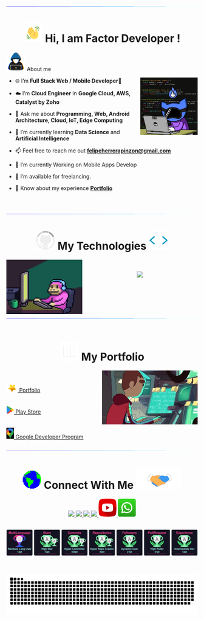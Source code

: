 <!--horizontal divider(gradiant)-->
<img src="./assets/loading.gif">

<h1 align='center'> <img src="./assets/wave.gif" width="50px"></img> Hi, I am Factor Developer ! </h1>

<picture><img src = "./assets/hacker.gif" width = 50px></picture> About me

<picture><img align="right" src="./assets/gato_dev.webp" width = "30%"></picture>


<!--Intro start-->
- 🌐 I’m **Full Stack Web / Mobile Developer**📲

- ☁️ I’m **Cloud Engineer** in **Google Cloud, AWS, Catalyst by Zoho**

- 💬 Ask me about **Programming, Web, Android Architecture, Cloud, IoT, Edge Computing**

- 🌱 I’m currently learning **Data Science** and **Artificial Intelligence**

- 📫 Feel free to reach me out **<a href="mailto:felipeherrerapinzon@gmail.com" target="blank">felipeherrerapinzon@gmail.com</a>**

- 💼 I’m currently Working on Mobile Apps Develop

- 🤝 I’m available for freelancing.

- 📄 Know about my experience **<a href="https://factordeveloper.github.io/Portafolio-Proyectos/" target="blank">Portfolio</a>**
<!--Intro end-->

<br>
<br>

<!--horizontal divider(gradiant)-->
<img src="./assets/loading.gif">
<br>

<h1 align='center'> <img src="./assets/GitHub.gif" width="50px"></img> My Technologies <img src="./assets/labels.webp" width="50px"></img> </h1>

<picture><img align="left" src="./assets/mico.webp" width = "200px"></picture>

<!--tech stack icons-->
<h1 align='center'>
  <a>
    <img src="https://skillicons.dev/icons?i=html,css,js,jquery,php,mysql,postgres,laravel,bootstrap,react,nodejs,npm,express,mongo,postman,python,django,fastapi,java,spring,androidstudio,kotlin,firebase,googlecloud,github,anaconda,scikitlearn,tensorflow,windows,linux,ubuntu,aws,arduino&perline=11" />
  </a>
</h1>

<br>
<br>


<div><img src="./assets/loading.gif"></div>

<br>

<h1  align="center"><img src="./assets/stats.gif" width="50px"> My Portfolio</h1>


<picture><img align="right" width="50%" alt="GIF" src="./assets/engineer.webp" /><picture>




<br>
<br>
<a href="https://factordeveloper.github.io/Portafolio-Proyectos/" target="blank">
<img src="./assets/star.webp" width="30px"> Portfolio</a>
<br>
<br>
<br>
<a href="https://play.google.com/store/apps/dev?id=6616258522728580660" target="blank">
<img src="./assets/google-play.png" width="20px"> Play Store</a>
<br>
<br>
<br>
<a href="https://developers.google.com/profile/u/factor-developer" target="blank">
<img src="./assets/googlemap.webp" width="20px"> Google Developer Program</a>
<br>
<br>



<img src="./assets/loading.gif">

<br>

<h1 align='center'><img src='./assets/Earth.gif' width="50px">  Connect With Me <img src='./assets/handshake.gif' width="120px"> </h1>

<!--social icons-->

<div align='center'>
  <a target="_blank" 
     href="https://www.linkedin.com/in/felipe-herrera-pinzon/">
    <img src="https://skillicons.dev/icons?i=linkedin" />
  </a>
  <a target="_blank"
     href="mailto:felipeherrerapinzon@gmail.com">
    <img src="https://skillicons.dev/icons?i=gmail" />
  </a>
   <a target="_blank"
      href="#">
    <img src="https://skillicons.dev/icons?i=discord" />
  </a>
     <a target="_blank"
        href="https://github.com/factordeveloper">
    <img src="https://skillicons.dev/icons?i=github" />
  </a>
  <a target="_blank"
     href="https://www.youtube.com/channel/UC-cU2oHg4-hjeI21ov3wn4w">
    <img src="./assets/youtube.png" width="47px"/>
  </a>
   <a target="_blank"
      href="https://wa.link/qw5e5u">
    <img src="./assets/whatsapp.png" width="47px" />
  </a>
  
</div>

<!--social icons-->

<br>

<p align = "center">
	<img src = "./assets/prizes.svg" alt = "Snake Game"/>
</p>

<br>
<p align = "center">
	<img src = "./assets/snake.svg" alt = "Snake Game"/>
</p>




<!-- 
## 📺 Latest YouTube Videos

<table>
  <tbody>
<tr><td><a href="https://www.youtube.com/"><img width="140px" src="https://i.ytimg.com/vi//mqdefault.jpg"></a></td>
<td><a href="https://www.youtube.com/watch?v=">Getting the user's location with JavaScript (Geolocation API tutorial)</a><br/>Dec 22, 2020</td></tr>
<tr><td><a href="https://www.youtube.com/watch?v="><img width="140px" src="https://i.ytimg.com/vi/WZNG8UomjSI/mqdefault.jpg"></a></td>
<td><a href="https://www.youtube.com/watch?v=">Build a Weather App with HTML, CSS & JavaScript</a><br/>Dec 10, 2020</td></tr>
<tr><td><a href="https://www.youtube.com/watch?v=-g"><img width="140px" src="https://i.ytimg.com/vi/BVX7kZ4GM-g/mqdefault.jpg"></a></td>
<td><a href="https://www.youtube.com/watch?v=-g">Making a Responsive (Birthday) Card with HTML and CSS</a><br/>Dec 1, 2020</td></tr>
<tr><td><a href="https://www.youtube.com/watch?v="><img width="140px" src="https://i.ytimg.com/vi/gU7b5Vgnalw/mqdefault.jpg"></a></td>
<td><a href="https://www.youtube.com/watch?v=">How to Create Custom Snippets for Any Language in VS Code</a><br/>Nov 17, 2020</td></tr>
<tr><td><a href="https://www.youtube.com/watch?v="><img width="140px" src="https://i.ytimg.com/vi/5ecM9n7A_pY/mqdefault.jpg"></a></td>
<td><a href="https://www.youtube.com/watch?v=">How to Type HTML and CSS Faster with Emmet</a><br/>Nov 10, 2020</td></tr>

</tbody>
  </table>

[<img src="https://img.shields.io/badge/-Subscribe-red?style=for-the-badge&logo=youtube&logoColor=white"/>](https://www.youtube.com/c/DevProTips?sub_confirmation=1)

-->


	

